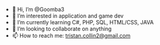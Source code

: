 - 👋 Hi, I’m @Goomba3
- 👀 I’m interested in application and game dev
- 🌱 I’m currently learning C#, PHP, SQL, HTML/CSS, JAVA
- 💞️ I’m looking to collaborate on anything
- 📫 How to reach me: tristan.collin2@gmail.com

<!---
Goomba3/Goomba3 is a ✨ special ✨ repository because its `README.md` (this file) appears on your GitHub profile.
You can click the Preview link to take a look at your changes.
--->
